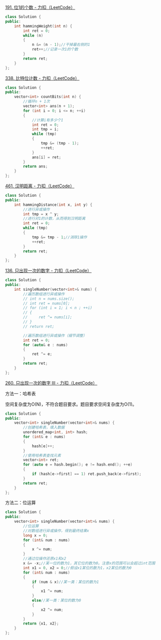 [191. 位1的个数 - 力扣（LeetCode）](https://leetcode.cn/problems/number-of-1-bits/solutions/672082/wei-1de-ge-shu-by-leetcode-solution-jnwf/?envType=problem-list-v2&envId=kTukuscO)

```c++
class Solution {
public:
    int hammingWeight(int n) {
        int ret = 0;
        while (n)
        {
            n &= (n - 1);//干掉最右侧的1
            ret++;//记录一次1的个数
        }
        return ret;
    }
};
```





[338. 比特位计数 - 力扣（LeetCode）](https://leetcode.cn/problems/counting-bits/description/?envType=problem-list-v2&envId=kTukuscO)

```c++
class Solution {
public:
    vector<int> countBits(int n) {
        //循环n + 1次
        vector<int> ans(n + 1);
        for (int i = 0; i <= n; ++i)
        {
            //计算i有多少个1
            int ret = 0;
            int tmp = i;
            while (tmp)
            {
                tmp &= (tmp - 1);
                ++ret;
            }
            ans[i] = ret;
        }
        return ans;
    }
};
```





[461. 汉明距离 - 力扣（LeetCode）](https://leetcode.cn/problems/hamming-distance/?envType=problem-list-v2&envId=kTukuscO)

```c++
class Solution {
public:
    int hammingDistance(int x, int y) {
        //进行异或操作
        int tmp = x ^ y;
        //进行对1的计数，从而得到汉明距离
        int ret = 0;
        while (tmp)
        {
            tmp &= tmp - 1;//消除1操作
            ++ret;
        }
        return ret;
    }
};
```





[136. 只出现一次的数字 - 力扣（LeetCode）](https://leetcode.cn/problems/single-number/?envType=problem-list-v2&envId=kTukuscO)

```c++
class Solution {
public:
    int singleNumber(vector<int>& nums) {
        //遍历数组进行异或操作
        // int n = nums.size();
        // int ret = nums[0];
        // for (int i = 1; i < n ; ++i)
        // {
        //     ret ^= nums[i];
        // }
        // return ret;

        //遍历数组进行异或操作（细节调整）
        int ret = 0;
        for (auto& e : nums)
        {
            ret ^= e;
        }
        return ret;
    }
};
```





[260. 只出现一次的数字 III - 力扣（LeetCode）](https://leetcode.cn/problems/single-number-iii/?envType=problem-list-v2&envId=kTukuscO)

方法一：哈希表    

空间复杂度为O(N)，不符合题目要求。题目要求空间复杂度为O(1)。

```c++
class Solution {
public:
    vector<int> singleNumber(vector<int>& nums) {
        //创建哈希表，填入数据
        unordered_map<int, int> hash;
        for (int& e : nums)
        {
            hash[e]++;
        }
        //使用哈希表查找元素
        vector<int> ret;
        for (auto e = hash.begin(); e != hash.end(); ++e)
        {
            if (hash[e->first] == 1) ret.push_back(e->first);
        }
        return ret;
    }
};
```

方法二：位运算

```c++
class Solution {
public:
    vector<int> singleNumber(vector<int>& nums) {
        //位运算
        //对数组进行异或操作，得到最终结果x
        long x = 0;
        for (int& num : nums)
        {
            x ^= num;
        }
        //通过位操作还原x1和x2
        x &= -x;//某一位的数为1，其它位的数为0。注意x的范围可以会超过int范围
        int x1 = 0, x2 = 0;//假设x1某位的数为1，x2某位的数为0
        for (int& num : nums)
        {
            if (num & x)//某一类：某位的数为1
            {
                x1 ^= num;
            }
            else//某一类：某位的数为0
            {
                x2 ^= num;
            }
        }
        return {x1, x2};
    }
};
```

